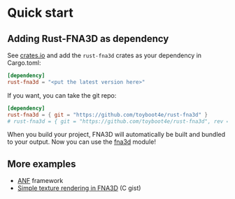 # Quick start

## Adding Rust-FNA3D as dependency

See [crates.io](https://crates.io/crates/rust-fna3d) and add the `rust-fna3d` crates as your dependency in Cargo.toml:

```toml
[dependency]
rust-fna3d = "<put the latest version here>"
```

If you want, you can take the git repo:

```toml
[dependency]
rust-fna3d = { git = "https://github.com/toyboot4e/rust-fna3d" }
# rust-fna3d = { git = "https://github.com/toyboot4e/rust-fna3d", rev = "<commit hash>" }
```

When you build your project, FNA3D will automatically be built and bundled to your output. Now you can use the [fna3d](https://docs.rs/rust-fna3d) module!

## More examples

* [ANF](https://github.com/toyboot4e/anf) framework
* [Simple texture rendering in FNA3D](https://gist.github.com/jessechounard/d4252efc12ee24494484611d92b1debe) \(C gist)

